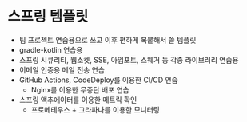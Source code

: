 # 스프링 템플릿
- 팀 프로젝트 연습용으로 쓰고 이후 편하게 복붙해서 쓸 템플릿
- gradle-kotlin 연습용
- 스프링 시큐리티, 웹소켓, SSE, 아임포트, 스웨거 등 각종 라이브러리 연습용
- 이메일 인증용 메일 전송 연습
- GitHub Actions, CodeDeploy를 이용한 CI/CD 연습
  + Nginx를 이용한 무중단 배포 연습
- 스프링 액추에이터를 이용한 메트릭 확인
  - 프로메테우스 + 그라파나를 이용한 모니터링
